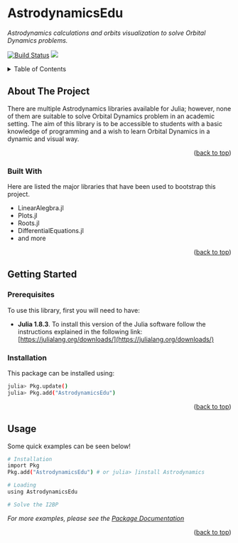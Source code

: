 # AstrodynamicsEdu
_Astrodynamics calculations and orbits visualization to solve Orbital Dynamics problems._

[![Build Status](https://github.com/AliciaSBa/Astrodynamics.jl/actions/workflows/CI.yml/badge.svg?branch=main)](https://github.com/AliciaSBa/Astrodynamics.jl/actions/workflows/CI.yml?query=branch%3Amain)
[![](https://img.shields.io/badge/docs-latest-blue.svg)](https://sisl.github.io/AstrodynamicsEdu.jl)

<!-- TABLE OF CONTENTS -->
<details>
  <summary>Table of Contents</summary>
  <ol>
    <li>
      <a href="#about-the-project">About The Project</a>
      <ul>
        <li><a href="#built-with">Built With</a></li>
      </ul>
    </li>
    <li>
      <a href="#getting-started">Getting Started</a>
      <ul>
        <li><a href="#prerequisites">Prerequisites</a></li>
        <li><a href="#installation">Installation</a></li>
      </ul>
    </li>
    <li><a href="#usage">Usage</a></li>
  </ol>
</details>

<!-- ABOUT THE PROJECT -->
## About The Project

There are multiple Astrodynamics libraries available for Julia; however, none of them are suitable to solve Orbital Dynamics problem in an academic setting. The aim of this library is to be accessible to students with a basic knowledge of programming and a wish to learn Orbital Dynamics in a dynamic and visual way.

<p align="right">(<a href="#readme-top">back to top</a>)</p>

### Built With
Here are listed the major libraries that have been used to bootstrap this project.
* LinearAlegbra.jl
* Plots.jl
* Roots.jl
* DifferentialEquations.jl
* and more

<p align="right">(<a href="#readme-top">back to top</a>)</p>


<!-- GETTING STARTED -->
## Getting Started

### Prerequisites

To use this library, first you will need to have:
* **Julia 1.8.3**. To install this version of the Julia software follow the instructions explained in the following link: [https://julialang.org/downloads/](https://julialang.org/downloads/)


### Installation

This package can be installed using:
  ```sh
  julia> Pkg.update()
  julia> Pkg.add("AstrodynamicsEdu")
  ```

<p align="right">(<a href="#readme-top">back to top</a>)</p>

<!-- USAGE EXAMPLES -->
## Usage

Some quick examples can be seen below!
  ```sh
 # Installation
 import Pkg
 Pkg.add("AstrodynamicsEdu") # or julia> ]install Astrodynamics
 
  # Loading
  using AstrodynamicsEdu
  
  # Solve the I2BP 
  ```

_For more examples, please see the [Package Documentation](https://example.com)_

<p align="right">(<a href="#readme-top">back to top</a>)</p>
